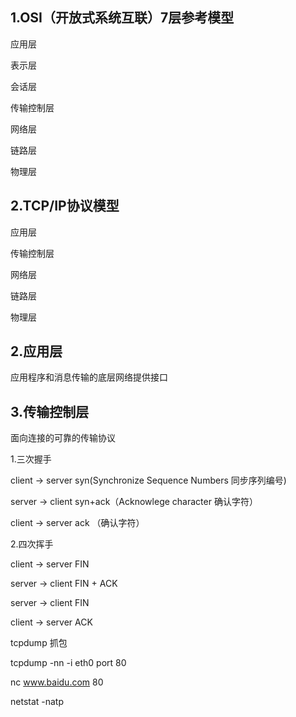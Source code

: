 ## 1.OSI（开放式系统互联）7层参考模型

应用层

表示层

会话层

传输控制层

网络层

链路层

物理层  

## 2.TCP/IP协议模型

应用层

传输控制层

网络层

链路层

物理层

## 2.应用层

应用程序和消息传输的底层网络提供接口

## 3.传输控制层

面向连接的可靠的传输协议

1.三次握手

client -> server   syn(Synchronize Sequence Numbers 同步序列编号)

server -> client   syn+ack（Acknowlege character 确认字符）

client -> server   ack （确认字符）

2.四次挥手

client  -> server FIN

server -> client FIN + ACK

server -> client FIN

client -> server ACK



tcpdump  抓包

tcpdump  -nn -i eth0 port 80

nc www.baidu.com 80

netstat -natp



